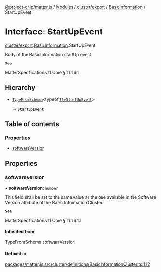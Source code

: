 [@project-chip/matter.js](../README.md) / [Modules](../modules.md) / [cluster/export](../modules/cluster_export.md) / [BasicInformation](../modules/cluster_export.BasicInformation.md) / StartUpEvent

# Interface: StartUpEvent

[cluster/export](../modules/cluster_export.md).[BasicInformation](../modules/cluster_export.BasicInformation.md).StartUpEvent

Body of the BasicInformation startUp event

**`See`**

MatterSpecification.v11.Core § 11.1.6.1

## Hierarchy

- [`TypeFromSchema`](../modules/tlv_export.md#typefromschema)\<typeof [`TlvStartUpEvent`](../modules/cluster_export.BasicInformation.md#tlvstartupevent)\>

  ↳ **`StartUpEvent`**

## Table of contents

### Properties

- [softwareVersion](cluster_export.BasicInformation.StartUpEvent.md#softwareversion)

## Properties

### softwareVersion

• **softwareVersion**: `number`

This field shall be set to the same value as the one available in the Software Version attribute of the
Basic Information Cluster.

**`See`**

MatterSpecification.v11.Core § 11.1.6.1.1

#### Inherited from

TypeFromSchema.softwareVersion

#### Defined in

[packages/matter.js/src/cluster/definitions/BasicInformationCluster.ts:122](https://github.com/project-chip/matter.js/blob/c0d55745d5279e16fdfaa7d2c564daa31e19c627/packages/matter.js/src/cluster/definitions/BasicInformationCluster.ts#L122)

